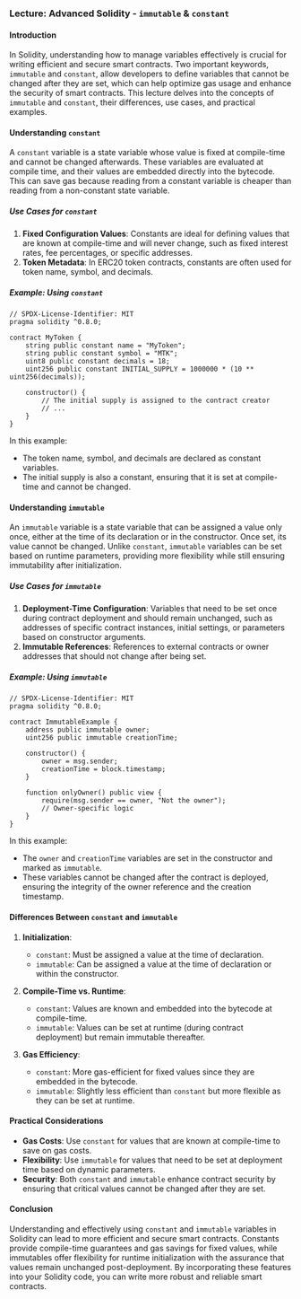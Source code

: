 ### Lecture: Advanced Solidity - `immutable` & `constant`

#### Introduction

In Solidity, understanding how to manage variables effectively is crucial for writing efficient and secure smart contracts. Two important keywords, `immutable` and `constant`, allow developers to define variables that cannot be changed after they are set, which can help optimize gas usage and enhance the security of smart contracts. This lecture delves into the concepts of `immutable` and `constant`, their differences, use cases, and practical examples.

#### Understanding `constant`

A `constant` variable is a state variable whose value is fixed at compile-time and cannot be changed afterwards. These variables are evaluated at compile time, and their values are embedded directly into the bytecode. This can save gas because reading from a constant variable is cheaper than reading from a non-constant state variable.

##### Use Cases for `constant`

1. **Fixed Configuration Values**: Constants are ideal for defining values that are known at compile-time and will never change, such as fixed interest rates, fee percentages, or specific addresses.
2. **Token Metadata**: In ERC20 token contracts, constants are often used for token name, symbol, and decimals.

##### Example: Using `constant`

```solidity
// SPDX-License-Identifier: MIT
pragma solidity ^0.8.0;

contract MyToken {
    string public constant name = "MyToken";
    string public constant symbol = "MTK";
    uint8 public constant decimals = 18;
    uint256 public constant INITIAL_SUPPLY = 1000000 * (10 ** uint256(decimals));

    constructor() {
        // The initial supply is assigned to the contract creator
        // ...
    }
}
```

In this example:

- The token name, symbol, and decimals are declared as constant variables.
- The initial supply is also a constant, ensuring that it is set at compile-time and cannot be changed.

#### Understanding `immutable`

An `immutable` variable is a state variable that can be assigned a value only once, either at the time of its declaration or in the constructor. Once set, its value cannot be changed. Unlike `constant`, `immutable` variables can be set based on runtime parameters, providing more flexibility while still ensuring immutability after initialization.

##### Use Cases for `immutable`

1. **Deployment-Time Configuration**: Variables that need to be set once during contract deployment and should remain unchanged, such as addresses of specific contract instances, initial settings, or parameters based on constructor arguments.
2. **Immutable References**: References to external contracts or owner addresses that should not change after being set.

##### Example: Using `immutable`

```solidity
// SPDX-License-Identifier: MIT
pragma solidity ^0.8.0;

contract ImmutableExample {
    address public immutable owner;
    uint256 public immutable creationTime;

    constructor() {
        owner = msg.sender;
        creationTime = block.timestamp;
    }

    function onlyOwner() public view {
        require(msg.sender == owner, "Not the owner");
        // Owner-specific logic
    }
}
```

In this example:

- The `owner` and `creationTime` variables are set in the constructor and marked as `immutable`.
- These variables cannot be changed after the contract is deployed, ensuring the integrity of the owner reference and the creation timestamp.

#### Differences Between `constant` and `immutable`

1. **Initialization**:

   - `constant`: Must be assigned a value at the time of declaration.
   - `immutable`: Can be assigned a value at the time of declaration or within the constructor.

2. **Compile-Time vs. Runtime**:

   - `constant`: Values are known and embedded into the bytecode at compile-time.
   - `immutable`: Values can be set at runtime (during contract deployment) but remain immutable thereafter.

3. **Gas Efficiency**:
   - `constant`: More gas-efficient for fixed values since they are embedded in the bytecode.
   - `immutable`: Slightly less efficient than `constant` but more flexible as they can be set at runtime.

#### Practical Considerations

- **Gas Costs**: Use `constant` for values that are known at compile-time to save on gas costs.
- **Flexibility**: Use `immutable` for values that need to be set at deployment time based on dynamic parameters.
- **Security**: Both `constant` and `immutable` enhance contract security by ensuring that critical values cannot be changed after they are set.

#### Conclusion

Understanding and effectively using `constant` and `immutable` variables in Solidity can lead to more efficient and secure smart contracts. Constants provide compile-time guarantees and gas savings for fixed values, while immutables offer flexibility for runtime initialization with the assurance that values remain unchanged post-deployment. By incorporating these features into your Solidity code, you can write more robust and reliable smart contracts.
